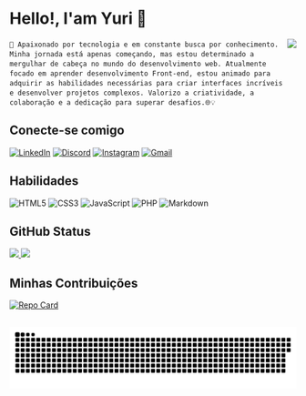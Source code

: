 
# Hello!, I'am Yuri 👋

<a href="https://github.com/yurioff">
<img align="right" height="160em" src="https://i.pinimg.com/originals/15/d1/7c/15d17c149b41de50f20d750e481010fa.gif">
</a>

``🚀 Apaixonado por tecnologia e em constante busca por conhecimento. Minha jornada está apenas começando, mas estou determinado a mergulhar de cabeça no mundo do desenvolvimento web. Atualmente focado em aprender desenvolvimento Front-end, estou animado para adquirir as habilidades necessárias para criar interfaces incríveis e desenvolver projetos complexos. Valorizo a criatividade, a colaboração e a dedicação para superar desafios.🌐💡``

## Conecte-se comigo

[![LinkedIn](https://img.shields.io/badge/LinkedIn-000?style=for-the-badge&logo=linkedin&logoColor=0E76A8)](https://www.linkedin.com/in/yuri-moreira/)
[![Discord](https://img.shields.io/badge/Discord-000?style=for-the-badge&logo=discord)](https://www.discord.com/in/cutt.htll/)
[![Instagram](https://img.shields.io/badge/Instagram-000?style=for-the-badge&logo=instagram)](https://www.instagram.com/cutt.htll/)
[![Gmail](https://img.shields.io/badge/-Gmail-000?style=for-the-badge&logo=gmail&logoColor=white)](mailto:yuri.moreira803@gmail.com)

## Habilidades
![HTML5](https://img.shields.io/badge/HTML5-000?style=for-the-badge&logo=html5)
![CSS3](https://img.shields.io/badge/CSS3-000?style=for-the-badge&logo=css3&logoColor=264CE4)
![JavaScript](https://img.shields.io/badge/JavaScript-000?style=for-the-badge&logo=javascript)
![PHP](https://img.shields.io/badge/PHP-000?style=for-the-badge&logo=PHP)
![Markdown](https://img.shields.io/badge/Markdown-000?style=for-the-badge&logo=Markdown&logoColor=Markdown)


## GitHub Status
<a href="https://github-readme-stats.vercel.app/api?">
<img height="160em" src="https://github-readme-stats.vercel.app/api?username=yurioff&show_icons=true&theme=tokyonight&include_all_commits=true&count_private=true">
</a>
<a href="https://github-readme-stats.vercel.app/api">
<img height="160em" src="https://github-readme-stats.vercel.app/api/top-langs/?username=yurioff&layout=compact&langs_count=7&theme=tokyonight">
</a>


## Minhas Contribuições
[![Repo Card](https://github-readme-stats.vercel.app/api/pin/?username=yurioff&repo=yurioff&layout=compact&langs_count=7&theme=tokyonight)](https://github.com/yurioff/dio-lab-open-source)

##

![Snake animation](https://github.com/yurioff/yurioff/blob/output/github-contribution-grid-snake.svg)
